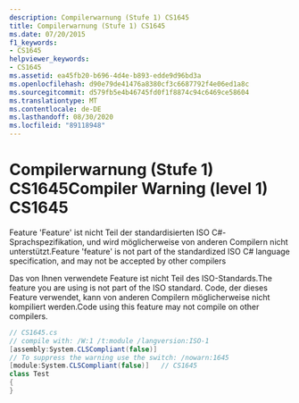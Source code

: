 ```yaml
---
description: Compilerwarnung (Stufe 1) CS1645
title: Compilerwarnung (Stufe 1) CS1645
ms.date: 07/20/2015
f1_keywords:
- CS1645
helpviewer_keywords:
- CS1645
ms.assetid: ea45fb20-b696-4d4e-b893-edde9d96bd3a
ms.openlocfilehash: d90e79de41476a8380cf3c6687792f4e06ed1a8c
ms.sourcegitcommit: d579fb5e4b46745fd0f1f8874c94c6469ce58604
ms.translationtype: MT
ms.contentlocale: de-DE
ms.lasthandoff: 08/30/2020
ms.locfileid: "89118948"
---
```

# <a name="compiler-warning-level-1-cs1645"></a><span data-ttu-id="144d9-103">Compilerwarnung (Stufe 1) CS1645</span><span class="sxs-lookup"><span data-stu-id="144d9-103">Compiler Warning (level 1) CS1645</span></span>

<span data-ttu-id="144d9-104">Feature 'Feature' ist nicht Teil der standardisierten ISO C#-Sprachspezifikation, und wird möglicherweise von anderen Compilern nicht unterstützt.</span><span class="sxs-lookup"><span data-stu-id="144d9-104">Feature 'feature' is not part of the standardized ISO C# language specification, and may not be accepted by other compilers</span></span>

<span data-ttu-id="144d9-105">Das von Ihnen verwendete Feature ist nicht Teil des ISO-Standards.</span><span class="sxs-lookup"><span data-stu-id="144d9-105">The feature you are using is not part of the ISO standard.</span></span> <span data-ttu-id="144d9-106">Code, der dieses Feature verwendet, kann von anderen Compilern möglicherweise nicht kompiliert werden.</span><span class="sxs-lookup"><span data-stu-id="144d9-106">Code using this feature may not compile on other compilers.</span></span>

```csharp
// CS1645.cs
// compile with: /W:1 /t:module /langversion:ISO-1
[assembly:System.CLSCompliant(false)]
// To suppress the warning use the switch: /nowarn:1645
[module:System.CLSCompliant(false)]   // CS1645
class Test
{
}
```
